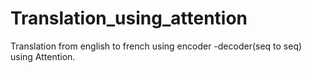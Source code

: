 # Translation_using_attention
Translation from english to french using encoder -decoder(seq to seq) using Attention.
